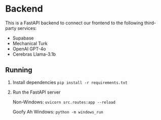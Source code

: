 # Backend
This is a FastAPI backend to connect our frontend to the following third-party services:
- Supabase
- Mechanical Turk
- OpenAI GPT-4o
- Cerebras Llama-3.1b

## Running
1. Install dependencies
`pip install -r requirements.txt`
2. Run the FastAPI server

    Non-Windows: `uvicorn src.routes:app --reload`

    Goofy Ah Windows: `python -m windows_run`